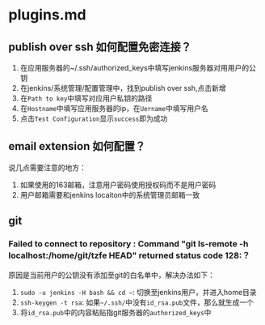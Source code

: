 # plugins.md

## publish over ssh 如何配置免密连接？
1. 在应用服务器的~/.ssh/authorized_keys中填写jenkins服务器对用用户的公钥
2. 在jenkins/系统管理/配置管理中，找到publish over ssh,点击新增
3. 在`Path to key`中填写对应用户私钥的路径
4. 在`Hostname`中填写应用服务器的ip，在`Uername`中填写用户名
5. 点击`Test Configuration`显示`success`即为成功

## email extension 如何配置？
说几点需要注意的地方：
1. 如果使用的163邮箱，注意用户密码使用授权码而不是用户密码
2. 用户邮箱需要和jenkins locaiton中的系统管理员邮箱一致

## git

### Failed to connect to repository : Command "git ls-remote -h localhost:/home/git/tzfe HEAD" returned status code 128:？
原因是当前用户的公钥没有添加至git的白名单中，解决办法如下：
1. `sudo -u jenkins -H bash && cd ~`: 切换至jenkins用户，并进入home目录
2. `ssh-keygen -t rsa`: 如果`~/.ssh/`中没有`id_rsa.pub`文件，那么就生成一个
3. 将`id_rsa.pub`中的内容粘贴指git服务器的`authorized_keys`中